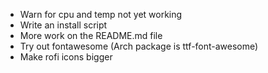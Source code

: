 - Warn for cpu and temp not yet working
- Write an install script
- More work on the README.md file
- Try out fontawesome (Arch package is ttf-font-awesome)
- Make rofi icons bigger
